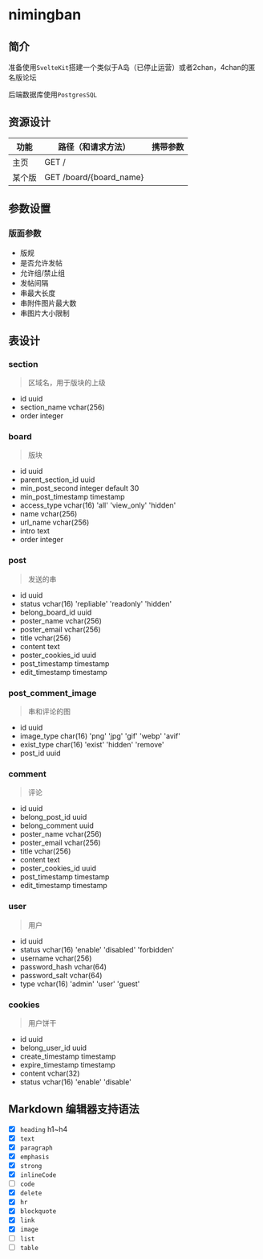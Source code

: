 # nimingban

## 简介

准备使用`SvelteKit`搭建一个类似于A岛（已停止运营）或者2chan，4chan的匿名版论坛

后端数据库使用`PostgresSQL`

## 资源设计

| 功能  | 路径（和请求方法）        | 携带参数 |
| ----  | ---------------         | ------- |
| 主页  | GET /                    |         |
| 某个版 | GET /board/{board_name} |         | 

## 参数设置

### 版面参数

* 版规
* 是否允许发帖
* 允许组/禁止组
* 发帖间隔
* 串最大长度
* 串附件图片最大数
* 串图片大小限制

## 表设计

### section 

> 区域名，用于版块的上级

* id uuid
* section_name vchar(256)
* order integer

### board

> 版块

* id uuid
* parent_section_id uuid 
* min_post_second integer default 30
* min_post_timestamp timestamp
* access_type vchar(16) 'all' 'view_only' 'hidden'
* name vchar(256)
* url_name vchar(256)
* intro text
* order integer

### post

> 发送的串

* id uuid
* status vchar(16) 'repliable' 'readonly' 'hidden'
* belong_board_id uuid
* poster_name vchar(256)
* poster_email vchar(256)
* title vchar(256)
* content text
* poster_cookies_id uuid
* post_timestamp timestamp
* edit_timestamp timestamp

### post_comment_image

> 串和评论的图

* id uuid
* image_type char(16) 'png' 'jpg' 'gif' 'webp' 'avif'
* exist_type char(16) 'exist' 'hidden' 'remove'
* post_id uuid

### comment

> 评论

* id uuid
* belong_post_id uuid
* belong_comment uuid
* poster_name vchar(256)
* poster_email vchar(256)
* title vchar(256)
* content text
* poster_cookies_id uuid
* post_timestamp timestamp
* edit_timestamp timestamp

### user

> 用户

* id uuid
* status vchar(16) 'enable' 'disabled' 'forbidden'
* username vchar(256)
* password_hash vchar(64)
* password_salt vchar(64)
* type vchar(16) 'admin' 'user' 'guest'

### cookies

> 用户饼干

* id uuid
* belong_user_id uuid
* create_timestamp timestamp
* expire_timestamp timestamp
* content vchar(32)
* status vchar(16) 'enable' 'disable' 

## Markdown 编辑器支持语法

* [x] `heading` h1~h4
* [x] `text` 
* [x] `paragraph`
* [x] `emphasis`
* [x] `strong`
* [x] `inlineCode`
* [ ] `code`
* [x] `delete`
* [x] `hr`
* [x] `blockquote`
* [x] `link`
* [x] `image`
* [ ] `list`
* [ ] `table`